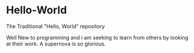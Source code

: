 # Hello-World
The Traditional "Hello, World" repository

Well New to programming and i am seeking to learn from others by looking at their work.
A supernova is so glorious.
